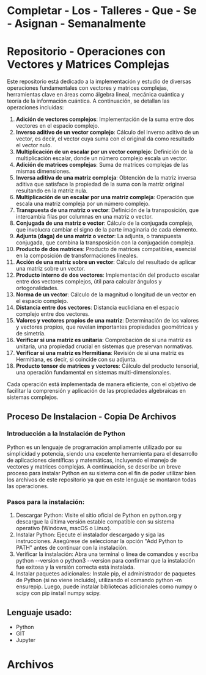 # Completar - Los - Talleres - Que - Se - Asignan - Semanalmente
# Repositorio - Operaciones con Vectores y Matrices Complejas

Este repositorio está dedicado a la implementación y estudio de diversas operaciones fundamentales con vectores y matrices complejas, herramientas clave en áreas como álgebra lineal, 
mecánica cuántica y teoría de la información cuántica. A continuación, se detallan las operaciones incluidas:

1. **Adición de vectores complejos**: Implementación de la suma entre dos vectores en el espacio complejo.
2. **Inverso aditivo de un vector complejo**: Cálculo del inverso aditivo de un vector, es decir, el vector cuya suma con el original da como resultado el vector nulo.
3. **Multiplicación de un escalar por un vector complejo**: Definición de la multiplicación escalar, donde un número complejo escala un vector.
4. **Adición de matrices complejas**: Suma de matrices complejas de las mismas dimensiones.
5. **Inversa aditiva de una matriz compleja**: Obtención de la matriz inversa aditiva que satisface la propiedad de la suma con la matriz original resultando en la matriz nula.
6. **Multiplicación de un escalar por una matriz compleja**: Operación que escala una matriz compleja por un número complejo.
7. **Transpuesta de una matriz o vector**: Definición de la transposición, que intercambia filas por columnas en una matriz o vector.
8. **Conjugada de una matriz o vector**: Cálculo de la conjugada compleja, que involucra cambiar el signo de la parte imaginaria de cada elemento.
9. **Adjunta (daga) de una matriz o vector**: La adjunta, o transpuesta conjugada, que combina la transposición con la conjugación compleja.
10. **Producto de dos matrices**: Producto de matrices compatibles, esencial en la composición de transformaciones lineales.
11. **Acción de una matriz sobre un vector**: Cálculo del resultado de aplicar una matriz sobre un vector.
12. **Producto interno de dos vectores**: Implementación del producto escalar entre dos vectores complejos, útil para calcular ángulos y ortogonalidades.
13. **Norma de un vector**: Cálculo de la magnitud o longitud de un vector en el espacio complejo.
14. **Distancia entre dos vectores**: Distancia euclidiana en el espacio complejo entre dos vectores.
15. **Valores y vectores propios de una matriz**: Determinación de los valores y vectores propios, que revelan importantes propiedades geométricas y de simetría.
16. **Verificar si una matriz es unitaria**: Comprobación de si una matriz es unitaria, una propiedad crucial en sistemas que preservan normativas.
17. **Verificar si una matriz es Hermitiana**: Revisión de si una matriz es Hermitiana, es decir, si coincide con su adjunta.
18. **Producto tensor de matrices y vectores**: Cálculo del producto tensorial, una operación fundamental en sistemas multi-dimensionales.

Cada operación está implementada de manera eficiente, con el objetivo de facilitar la comprensión y aplicación de las propiedades algebraicas en sistemas complejos.

## Proceso De Instalacion - Copia De Archivos 

### Introducción a la Instalación de Python
Python es un lenguaje de programación ampliamente utilizado por su simplicidad y potencia, siendo una excelente herramienta para el desarrollo de aplicaciones 
científicas y matemáticas, incluyendo el manejo de vectores y matrices complejas. A continuación, se describe un breve proceso para instalar Python en su sistema con
el fin de poder utilizar bien los archivos de este repositorio ya que en este lenguaje se montaron todas las operaciones.

### Pasos para la instalación:
1. Descargar Python: Visite el sitio oficial de Python en python.org y descargue la última versión estable compatible con su sistema operativo (Windows, macOS o Linux).
2. Instalar Python: Ejecute el instalador descargado y siga las instrucciones. Asegúrese de seleccionar la opción "Add Python to PATH" antes de continuar con la instalación.
3. Verificar la instalación: Abra una terminal o línea de comandos y escriba python --version o python3 --version para confirmar que la instalación fue exitosa y la versión correcta está instalada.
4. Instalar paquetes adicionales: Instale pip, el administrador de paquetes de Python (si no viene incluido), utilizando el comando python -m ensurepip. Luego, puede instalar bibliotecas adicionales como numpy o scipy con pip install numpy scipy.

## Lenguaje usado:
* Python
* GIT
* Jupyter

# Archivos
